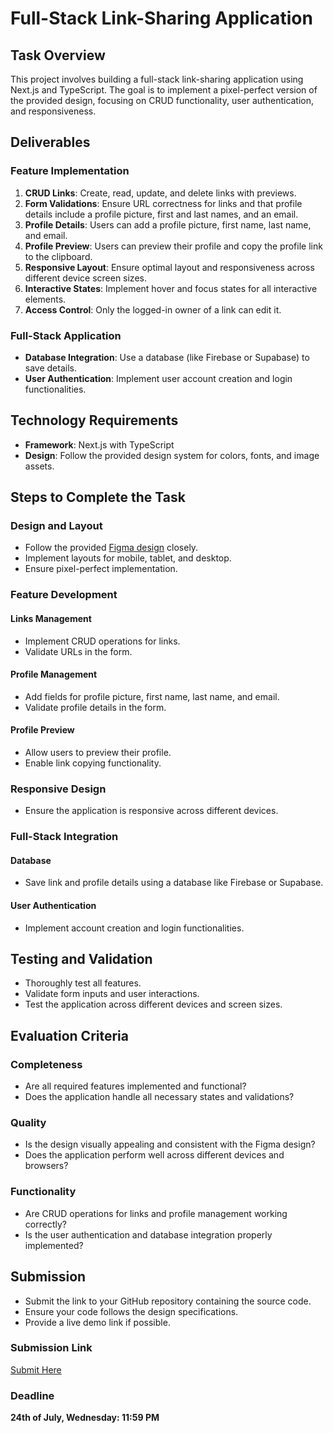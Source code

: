 # Full-Stack Link-Sharing Application

## Task Overview
This project involves building a full-stack link-sharing application using Next.js and TypeScript. The goal is to implement a pixel-perfect version of the provided design, focusing on CRUD functionality, user authentication, and responsiveness.

## Deliverables

### Feature Implementation
1. **CRUD Links**: Create, read, update, and delete links with previews.
2. **Form Validations**: Ensure URL correctness for links and that profile details include a profile picture, first and last names, and an email.
3. **Profile Details**: Users can add a profile picture, first name, last name, and email.
4. **Profile Preview**: Users can preview their profile and copy the profile link to the clipboard.
5. **Responsive Layout**: Ensure optimal layout and responsiveness across different device screen sizes.
6. **Interactive States**: Implement hover and focus states for all interactive elements.
7. **Access Control**: Only the logged-in owner of a link can edit it.

### Full-Stack Application
- **Database Integration**: Use a database (like Firebase or Supabase) to save details.
- **User Authentication**: Implement user account creation and login functionalities.

## Technology Requirements
- **Framework**: Next.js with TypeScript
- **Design**: Follow the provided design system for colors, fonts, and image assets.

## Steps to Complete the Task

### Design and Layout
- Follow the provided [Figma design](https://www.figma.com/design/gY3QlGMHxB81euVxIYfBSr/link-sharing-app?node-id=26-2&m=dev&t=jGBTLwo88ioEapGg-1) closely.
- Implement layouts for mobile, tablet, and desktop.
- Ensure pixel-perfect implementation.

### Feature Development

#### Links Management
- Implement CRUD operations for links.
- Validate URLs in the form.

#### Profile Management
- Add fields for profile picture, first name, last name, and email.
- Validate profile details in the form.

#### Profile Preview
- Allow users to preview their profile.
- Enable link copying functionality.

### Responsive Design
- Ensure the application is responsive across different devices.

### Full-Stack Integration

#### Database
- Save link and profile details using a database like Firebase or Supabase.

#### User Authentication
- Implement account creation and login functionalities.

## Testing and Validation
- Thoroughly test all features.
- Validate form inputs and user interactions.
- Test the application across different devices and screen sizes.

## Evaluation Criteria

### Completeness
- Are all required features implemented and functional?
- Does the application handle all necessary states and validations?

### Quality
- Is the design visually appealing and consistent with the Figma design?
- Does the application perform well across different devices and browsers?

### Functionality
- Are CRUD operations for links and profile management working correctly?
- Is the user authentication and database integration properly implemented?

## Submission
- Submit the link to your GitHub repository containing the source code.
- Ensure your code follows the design specifications.
- Provide a live demo link if possible.

### Submission Link
[Submit Here](https://forms.gle/SzL2Eqghcgbr1xmo8)

### Deadline
**24th of July, Wednesday: 11:59 PM**

